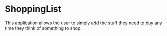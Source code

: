 ShoppingList
============

This application allows the user to simply add the stuff they need to buy any time they think of something to shop.
